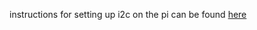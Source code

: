 instructions for setting up i2c on the pi can be found [here](https://archlinuxarm.org/wiki/Raspberry_Pi)
